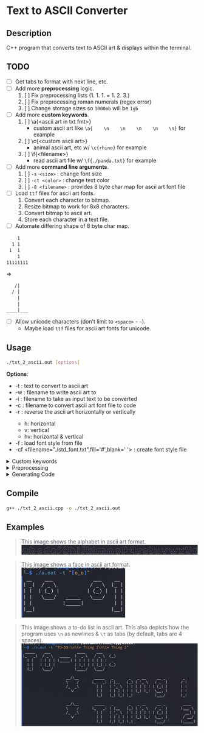 # Text to ASCII Converter

## Description

C++ program that converts text to ASCII art & displays within the terminal.

## TODO

* [ ] Get tabs to format with next line, etc.
* [ ] Add more **preprocessing** logic.
	1. [ ] Fix preprocessing lists (1. 1. 1. = 1. 2. 3.)
	1. [ ] Fix preprocessing roman numerals (regex error)
	1. [ ] Change storage sizes so `1000mb` will be `1gb`
* [ ] Add more **custom keywords**.
	1. [ ] \a{&lt;ascii art in txt fmt&gt;}
		* custom ascii art like `\a{    \n    \n    \n    \n    \n}` for example
	1. [ ] \c{&lt;custom ascii art&gt;}
		* animal ascii art, etc w/ `\c{rhino}` for example
	1. [ ] \f{&lt;filename&gt;}
		* read ascii art file w/ `\f{./panda.txt}` for example
* [ ] Add more **command line arguments**.
	1. [ ] `-s <size>` : change font size
	1. [ ] `-ct <color>` : change text color
	1. [ ] `-8 <filename>` : provides 8 byte char map for ascii art font file
* [ ] Load `ttf` files for ascii art fonts.
	1. Convert each character to bitmap.
	1. Resize bitmap to work for 8x8 characters.
	1. Convert bitmap to ascii art.
	1. Store each character in a text file.
* [ ] Automate differing shape of 8 byte char map.
```
    1    
  1 1    
 1  1    
    1    
11111111
```
=>
```
   /|    
  / |
    |
    |
____|___
```
* [ ] Allow unicode characters (don't limit to `<space>` - `~`).
	* Maybe load `ttf` files for ascii art fonts for unicode.

## Usage

```sh
./txt_2_ascii.out [options]
```

**Options**:
* -t <text> : text to convert to ascii art
* -w <filename> : filename to write ascii art to
* -i <filename> : filename to take as input text to be converted
* -c <filename> : filename to convert ascii art font file to code
* -r <reverse> : reverse the ascii art horizontally or vertically
	* h: horizontal
	* v: vertical
	* hv: horizontal & vertical
* -f <filename> : load font style from file
* -cf <filename="./std_font.txt",fill='#',blank=' '> : create font style file

<details>

<summary>Custom keywords</summary>

| Keyword | Description |
|---|---|
| `\n` | newline |
| `\t` | tab |
| `\d` | date |
| `\u` | username |
| `\h` | hostname |
| `\p` | current path/directory |
| `\0{<#>}` | formats number with commas |
| `\1{<#>}` | formats number to add `k`, `m`, `b`, etc. |
| `\l{<txt>}` | converts text to lowercase |
| `\u{<txt>}` | converts text to uppercase |
| `\ul{<txt>}` | converts text to title case (uppercase first letter of each word) |

**Example**: `./txt_2_ascii.out -t "Hello, \u\!"`
> NOTE: `\!` is not a custom keyword. It is just an exclamation point. You must include `\` before `!` since it is a special character in the terminal.

**Example**: `./txt_2_ascii.out -t "10^3\t=\0{1000}\n10^3=\1{1000}"`

</details>

<details>

<summary>Preprocessing</summary>

Repeated use of `1. ` will be replaced with `1.`, `2.`, `3.`, etc.
* **Example**: `1. Hello1. World` will be converted to `1. Hello2. World`

Roman numerals will be converted to arabic numerals.
* **Example**: `WW II` will be converted to `WW 2`

</details>

<details>

<summary>Generating Code</summary>

You can use your own ascii art fonts by creating a text file with the ascii art characters separated by newlines.
**Here's how**:
1. Create a text file with the ascii art characters separated by newlines.
	- The characters must be in order of the ASCII table, so the first character is ` ` and the last character is `~`.
	- `[\s]+$` is a regex that matches all whitespace at the end of a line in case the ascii art font has unnecessary whitespaces.
	- For periods, commas, etc., you can add newlines with spaces before the text so it will be display lower like this:
```
<3 spaces>
<3 spaces>
<3 spaces>
( )
|/
```
2. Type `./txt_2_ascii.out -c <your ascii art text file>` to generate the code for the ascii art.
	- The code will be outputted to the terminal.
	- The program will output a number, dot, space, and then the ascii art character, so you can see what it looks like if you want to find the number in the comment in the code and change it accordingly.
3. Copy the code and paste it into the ![script](./txt_2_ascii.cpp) in place of the `ascii_map` map.

> This shows the program reading from the ![local text file](./std_font.txt) of ascii art characters separated by newlines & then providing code for the ascii art.
![./ex/a.jpg](./ex/a.jpg)

The ![text file](./std_font.txt) looks like:

```
<4 spaces>
<4 spaces>
<4 spaces>
<4 spaces>
<4 spaces>

 _
| |
| |
|_|
(_)

 _ _
( | )
 V V

   _  _
 _| || |_
|_  ..  _|
|_      _|
  |_||_|
```

> The file is in order of the ASCII table, so the first character is ` ` and the last character is `~`.

</details>

## Compile

```sh
g++ ./txt_2_ascii.cpp -o ./txt_2_ascii.out
```

## Examples

> This image shows the alphabet in ascii art format.
![./ex/abc.jpg](./ex/abc.jpg)

> This image shows a face in ascii art format.
![./ex/face.jpg](./ex/face.jpg)

> This image shows a to-do list in ascii art. This also depicts how the program uses `\n` as newlines & `\t` as tabs (by default, tabs are 4 spaces).
![./ex/to-do.jpg](./ex/to-do.jpg)